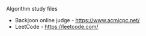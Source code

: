 Algorithm study files
- Backjoon online judge - https://www.acmicpc.net/
- LeetCode - https://leetcode.com/
